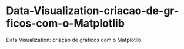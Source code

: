 # Data-Visualization-criacao-de-gr-ficos-com-o-Matplotlib
Data Visualization: criação de gráficos com o Matplotlib
